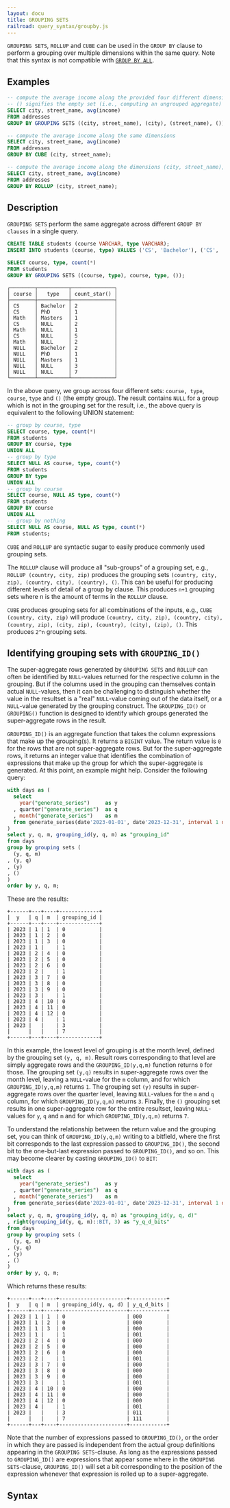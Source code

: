 ```yaml
---
layout: docu
title: GROUPING SETS
railroad: query_syntax/groupby.js
---
```


`GROUPING SETS`, `ROLLUP` and `CUBE` can be used in the `GROUP BY` clause to perform a grouping over multiple dimensions within the same query. 
Note that this syntax is not compatible with [`GROUP BY ALL`](groupby#group-by-all).

## Examples

```sql
-- compute the average income along the provided four different dimensions
-- () signifies the empty set (i.e., computing an ungrouped aggregate)
SELECT city, street_name, avg(income)
FROM addresses
GROUP BY GROUPING SETS ((city, street_name), (city), (street_name), ());
```

```sql
-- compute the average income along the same dimensions
SELECT city, street_name, avg(income)
FROM addresses
GROUP BY CUBE (city, street_name);
```

```sql
-- compute the average income along the dimensions (city, street_name), (city) and ()
SELECT city, street_name, avg(income)
FROM addresses
GROUP BY ROLLUP (city, street_name);
```

## Description

`GROUPING SETS` perform the same aggregate across different `GROUP BY clauses` in a single query.

```sql
CREATE TABLE students (course VARCHAR, type VARCHAR);
INSERT INTO students (course, type) VALUES ('CS', 'Bachelor'), ('CS', 'Bachelor'), ('CS', 'PhD'), ('Math', 'Masters'), ('CS', NULL), ('CS', NULL), ('Math', NULL);
```

```sql
SELECT course, type, count(*)
FROM students
GROUP BY GROUPING SETS ((course, type), course, type, ());
```

```text
┌────────┬──────────┬──────────────┐
│ course │   type   │ count_star() │
├────────┼──────────┼──────────────┤
│ CS     │ Bachelor │ 2            │
│ CS     │ PhD      │ 1            │
│ Math   │ Masters  │ 1            │
│ CS     │ NULL     │ 2            │
│ Math   │ NULL     │ 1            │
│ CS     │ NULL     │ 5            │
│ Math   │ NULL     │ 2            │
│ NULL   │ Bachelor │ 2            │
│ NULL   │ PhD      │ 1            │
│ NULL   │ Masters  │ 1            │
│ NULL   │ NULL     │ 3            │
│ NULL   │ NULL     │ 7            │
└────────┴──────────┴──────────────┘
```

In the above query, we group across four different sets: `course, type`, `course`, `type` and `()` (the empty group). The result contains `NULL` for a group which is not in the grouping set for the result, i.e., the above query is equivalent to the following UNION statement:

```sql
-- group by course, type
SELECT course, type, count(*)
FROM students
GROUP BY course, type
UNION ALL
-- group by type
SELECT NULL AS course, type, count(*)
FROM students
GROUP BY type
UNION ALL
-- group by course
SELECT course, NULL AS type, count(*)
FROM students
GROUP BY course
UNION ALL
-- group by nothing
SELECT NULL AS course, NULL AS type, count(*)
FROM students;
```

`CUBE` and `ROLLUP` are syntactic sugar to easily produce commonly used grouping sets.

The `ROLLUP` clause will produce all "sub-groups" of a grouping set, e.g., `ROLLUP (country, city, zip)` produces the grouping sets `(country, city, zip), (country, city), (country), ()`. This can be useful for producing different levels of detail of a group by clause. This produces `n+1` grouping sets where n is the amount of terms in the `ROLLUP` clause.

`CUBE` produces grouping sets for all combinations of the inputs, e.g., `CUBE (country, city, zip)` will produce `(country, city, zip), (country, city), (country, zip), (city, zip), (country), (city), (zip), ()`. This produces `2^n` grouping sets.

## Identifying grouping sets with `GROUPING_ID()`

The super-aggregate rows generated by `GROUPING SETS`  and `ROLLUP` can often be identified by `NULL`-values returned for the respective column in the grouping. But if the columns used in the grouping can themselves contain actual `NULL`-values, then it can be challenging to distinguish whether the value in the resultset is a "real" `NULL`-value coming out of the data itself, or a `NULL`-value generated by the grouping construct. The `GROUPING_ID()` or `GROUPING()` function is designed to identify which groups generated the super-aggregate rows in the result.

`GROUPING_ID()` is an aggregate function that takes the column expressions that make up the grouping(s). It returns a `BIGINT` value. The return value is `0` for the rows that are not super-aggregate rows. But for the super-aggregate rows, it returns an integer value that identifies the combination of expressions that make up the group for which the super-aggregate is generated. At this point, an example might help. Consider the following query:

```sql
with days as (
  select 
    year("generate_series")     as y
  , quarter("generate_series")  as q
  , month("generate_series")    as m
  from generate_series(date'2023-01-01', date'2023-12-31', interval 1 day)
)
select y, q, m, grouping_id(y, q, m) as "grouping_id"
from days
group by grouping sets (
  (y, q, m)
, (y, q)
, (y)
, ()  
)
order by y, q, m;
```

These are the results:

```
+------+---+----+-------------+
|  y   | q | m  | grouping_id |
+------+---+----+-------------+
| 2023 | 1 | 1  | 0           |
| 2023 | 1 | 2  | 0           |
| 2023 | 1 | 3  | 0           |
| 2023 | 1 |    | 1           |
| 2023 | 2 | 4  | 0           |
| 2023 | 2 | 5  | 0           |
| 2023 | 2 | 6  | 0           |
| 2023 | 2 |    | 1           |
| 2023 | 3 | 7  | 0           |
| 2023 | 3 | 8  | 0           |
| 2023 | 3 | 9  | 0           |
| 2023 | 3 |    | 1           |
| 2023 | 4 | 10 | 0           |
| 2023 | 4 | 11 | 0           |
| 2023 | 4 | 12 | 0           |
| 2023 | 4 |    | 1           |
| 2023 |   |    | 3           |
|      |   |    | 7           |
+------+---+----+-------------+
```

In this example, the lowest level of grouping is at the month level, defined by the grouping set `(y, q, m)`. Result rows corresponding to that level are simply aggregate rows and the `GROUPING_ID(y,q,m)` function returns `0` for those. The grouping set `(y,q)` results in super-aggregate rows over the month level, leaving a `NULL`-value for the `m` column, and for which `GROUPING_ID(y,q,m)` returns `1`. The grouping set `(y)` results in super-aggregate rows over the quarter level, leaving `NULL`-values for the `m` and `q` column, for which `GROUPING_ID(y,q,m)` returns `3`. Finally, the `()` grouping set results in one super-aggregate row for the entire resultset, leaving `NULL`-values for `y`, `q` and `m` and for which `GROUPING_ID(y,q,m)` returns `7`.

To understand the relationship between the return value and the grouping set, you can think of `GROUPING_ID(y,q,m)` writing to a bitfield, where the first bit corresponds to the last expression passed to `GROUPING_ID()`, the second bit to the one-but-last expression passed to `GROUPING_ID()`, and so on. This may become clearer by casting `GROUPING_ID()` to `BIT`:

```sql
with days as (
  select 
    year("generate_series")     as y
  , quarter("generate_series")  as q
  , month("generate_series")    as m
  from generate_series(date'2023-01-01', date'2023-12-31', interval 1 day)
)
select y, q, m, grouping_id(y, q, m) as "grouping_id(y, q, d)"
, right(grouping_id(y, q, m)::BIT, 3) as "y_q_d_bits"
from days
group by grouping sets (
  (y, q, m)
, (y, q)
, (y)
, ()  
)
order by y, q, m;
```

Which returns these results:

```
+------+---+----+----------------------+------------+
|  y   | q | m  | grouping_id(y, q, d) | y_q_d_bits |
+------+---+----+----------------------+------------+
| 2023 | 1 | 1  | 0                    | 000        |
| 2023 | 1 | 2  | 0                    | 000        |
| 2023 | 1 | 3  | 0                    | 000        |
| 2023 | 1 |    | 1                    | 001        |
| 2023 | 2 | 4  | 0                    | 000        |
| 2023 | 2 | 5  | 0                    | 000        |
| 2023 | 2 | 6  | 0                    | 000        |
| 2023 | 2 |    | 1                    | 001        |
| 2023 | 3 | 7  | 0                    | 000        |
| 2023 | 3 | 8  | 0                    | 000        |
| 2023 | 3 | 9  | 0                    | 000        |
| 2023 | 3 |    | 1                    | 001        |
| 2023 | 4 | 10 | 0                    | 000        |
| 2023 | 4 | 11 | 0                    | 000        |
| 2023 | 4 | 12 | 0                    | 000        |
| 2023 | 4 |    | 1                    | 001        |
| 2023 |   |    | 3                    | 011        |
|      |   |    | 7                    | 111        |
+------+---+----+----------------------+------------+
```

Note that the number of expressions passed to `GROUPING_ID()`, or the order in which they are passed is independent from the actual group definitions appearing in the `GROUPING SETS`-clause. As long as the expressions passed to `GROUPING_ID()` are expressions that appear some where in the `GROUPING SETS`-clause, `GROUPING_ID()` will set a bit corresponding to the position of the expression whenever that expression is rolled up to a super-aggregate.

## Syntax

<div id="rrdiagram"></div>
